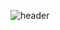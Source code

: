 
![header](https://capsule-render.vercel.app/api?type=wave&color=auto&height=300&section=header&text=YeJiGitHub%20render&fontSize=90)


